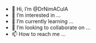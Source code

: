 - 👋 Hi, I’m @DrNimACulA
- 👀 I’m interested in ...
- 🌱 I’m currently learning ...
- 💞️ I’m looking to collaborate on ...
- 📫 How to reach me ...

<!---
DrNimACulA/DrNimACulA is a ✨ special ✨ repository because its `README.md` (this file) appears on your GitHub profile.
You can click the Preview link to take a look at your changes.
--->
